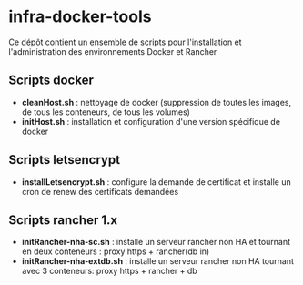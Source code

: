 # infra-docker-tools
Ce dépôt contient un ensemble de scripts pour l'installation et l'administration des environnements Docker et Rancher

## Scripts docker

*   **cleanHost.sh** : nettoyage de docker (suppression de toutes les images, de tous les conteneurs, de tous les volumes) 
*   **initHost.sh** : installation et configuration d'une version spécifique de docker
 
## Scripts letsencrypt
* **installLetsencrypt.sh** : configure la demande de certificat et installe un cron de renew des certificats demandées

## Scripts rancher 1.x
* **initRancher-nha-sc.sh** : installe un serveur rancher non HA et tournant en deux conteneurs : proxy https + rancher(db in)
* **initRancher-nha-extdb.sh** : installe un serveur rancher non HA tournant avec 3 conteneurs: proxy https + rancher + db
